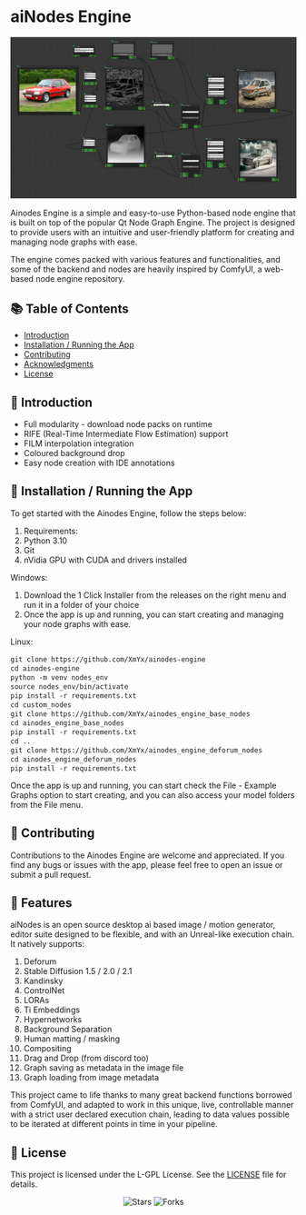 <h1>aiNodes Engine</h1>

<img src="docs/main.png" alt="Main Image">

<p>Ainodes Engine is a simple and easy-to-use Python-based node engine that is built on top of the popular Qt Node Graph Engine. The project is designed to provide users with an intuitive and user-friendly platform for creating and managing node graphs with ease.</p>

<p>The engine comes packed with various features and functionalities, and some of the backend and nodes are heavily inspired by ComfyUI, a web-based node engine repository.</p>

<h2>📚 Table of Contents</h2>

- [Introduction](#-intro)
- [Installation / Running the App](#-installation--running-the-app)
- [Contributing](#-contributing)
- [Acknowledgments](#-features)
- [License](#-license)
<a name="-intro"></a>
<h2>🚀 Introduction</h2>

<ul>
  <li>Full modularity - download node packs on runtime</li>
  <li>RIFE (Real-Time Intermediate Flow Estimation) support</li>
  <li>FILM interpolation integration</li>
  <li>Coloured background drop</li>
  <li>Easy node creation with IDE annotations</li>
</ul>
<a name="-installation--running-the-app"></a>
<h2>🔧 Installation / Running the App</h2>

<p>To get started with the Ainodes Engine, follow the steps below:</p>

<ol>
  <li>Requirements:</li>
  <li>Python 3.10</li>
  <li>Git</li>
  <li>nVidia GPU with CUDA and drivers installed</li>
</ol>

 Windows:
<ol>
  <li>Download the 1 Click Installer from the releases on the right menu and run it in a folder of your choice</li>
  <li>Once the app is up and running, you can start creating and managing your node graphs with ease.</li>
</ol>

Linux:
```shell
git clone https://github.com/XmYx/ainodes-engine
cd ainodes-engine
python -m venv nodes_env
source nodes_env/bin/activate
pip install -r requirements.txt
cd custom_nodes
git clone https://github.com/XmYx/ainodes_engine_base_nodes
cd ainodes_engine_base_nodes
pip install -r requirements.txt
cd ..
git clone https://github.com/XmYx/ainodes_engine_deforum_nodes
cd ainodes_engine_deforum_nodes
pip install -r requirements.txt
```
Once the app is up and running, you can start check the File - Example Graphs option to start creating, and you can also access your model folders from the File menu.

<a name="-contributing"></a>
<h2>🤝 Contributing</h2>

<p>Contributions to the Ainodes Engine are welcome and appreciated. If you find any bugs or issues with the app, please feel free to open an issue or submit a pull request.</p>

<h2>🙌 Features</h2>
<a name="-features"></a>
<p>aiNodes is an open source desktop ai based image / motion generator, editor suite designed to be flexible, and with an Unreal-like execution chain. It natively supports:</p>

<ol>
  <li>Deforum</li>
  <li>Stable Diffusion 1.5 / 2.0 / 2.1</li>
  <li>Kandinsky</li>
  <li>ControlNet</li>
  <li>LORAs</li>
  <li>Ti Embeddings</li>
  <li>Hypernetworks</li>
  <li>Background Separation</li>
  <li>Human matting / masking</li>
  <li>Compositing</li>
  <li>Drag and Drop (from discord too)</li>
  <li>Graph saving as metadata in the image file</li>
  <li>Graph loading from image metadata</li>
</ol>

This project came to life thanks to many great backend functions borrowed from ComfyUI, and adapted to work in this unique, 
live, controllable manner with a strict user declared execution chain, leading to data values possible to be iterated at
different points in time in your pipeline.

<a name="-license"></a>
<h2>📄 License</h2>

<p>This project is licensed under the L-GPL License. See the <a href="LICENSE">LICENSE</a> file for details.</p>

<p align="center">
  <img src="https://img.shields.io/github/stars/XmYx/ainodes-engine" alt="Stars">
  <img src="https://img.shields.io/github/forks/XmYx/ainodes-engine" alt="Forks">
</p>
